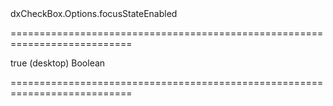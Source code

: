<!--id-->dxCheckBox.Options.focusStateEnabled<!--/id-->
===========================================================================
<!--default-->true (desktop)<!--/default-->
<!--type-->Boolean<!--/type-->
===========================================================================

